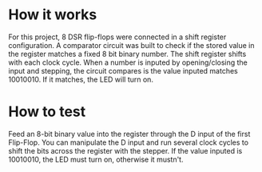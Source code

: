 # How it works
For this project, 8 DSR flip-flops were connected in a shift register configuration. A comparator circuit was built to check if the stored value in the register matches a fixed 8 bit binary number. The shift register shifts with each clock cycle. When a number is inputed by opening/closing the input and stepping, the circuit compares is the value inputed matches 10010010. If it matches, the LED will turn on.

# How to test
Feed an 8-bit binary value into the register through the D input of the first Flip-Flop. You can manipulate the D input and run several clock cycles to shift the bits across the register with the stepper. If the value inputed is 10010010, the LED must turn on, otherwise it mustn't.

